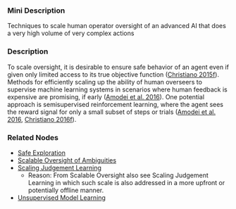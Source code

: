### Mini Description

Techniques to scale human operator oversight of an advanced AI that does a very high volume of very complex actions

### Description

To scale oversight, it is desirable to ensure safe behavior of an agent even if given only limited access to its true objective function ([Christiano 2015f](https://medium.com/ai-control/scalable-ai-control-7db2436feee7)). Methods for efficiently scaling up the ability of human overseers to supervise machine learning systems in scenarios where human feedback is expensive are promising, if early ([Amodei et al. 2016](http://arxiv.org/abs/1606.06565)). One potential approach is semisupervised reinforcement learning, where the agent sees the reward signal for only a small subset of steps or trials ([Amodei et al. 2016](http://arxiv.org/abs/1606.06565), [Christiano 2016f](https://medium.com/ai-control/semi-supervised-reinforcement-learning-cf7d5375197f)).

### Related Nodes

- [Safe Exploration](/Value_Alignment/Validation/Averting_Instrumental_Incentives/Domesticity/Safe_Exploration/Safe_Exploration.md)
- [Scalable Oversight of Ambiguities](/Value_Alignment/Validation/Increasing_Contextual_Awareness/Uncertainty_Identification_and_Management/Inductive_Ambiguity_Identification/Scalable_Oversight_of_Ambiguities/Scalable_Oversight_of_Ambiguities.md)
- [Scaling Judgement Learning](/Value_Alignment/Validation/Technical_Value_Alignment/Robust_Human_Imitation/Scaling_Judgement_Learning/Scaling_Judgement_Learning.md)
	- Reason: From Scalable Oversight also see Scaling Judgement Learning in which such scale is also addressed in a more upfront or potentially offline manner.
- [Unsupervised Model Learning](/Value_Alignment/Validation/Increasing_Contextual_Awareness/Realistic_World-Models/Unsupervised_Model_Learning/Unsupervised_Model_Learning.md)
